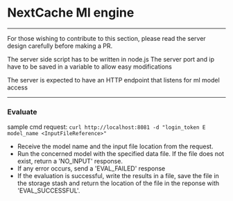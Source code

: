 # NextCache Ml engine

---------------------------------------------

For those wishing to contribute to this section, please read the server design carefully before making a PR.

The server side script has to be written in node.js
The server port and ip have to be saved in a variable to allow easy modifications

The server is expected to have an HTTP endpoint that listens for ml model access

---------------------------------------------

### Evaluate

sample cmd request: ```curl http://localhost:8081 -d "login_token E model_name <InputFileReference>"```

- Receive the model name and the input file location from the request.
- Run the concerned model with the specified data file. If the file does not exist, return a 'NO_INPUT' response.
- If any error occurs, send a 'EVAL_FAILED' response
- If the evaluation is successful, write the results in a file, save the file in the storage stash and return the location of the file in the reponse with 'EVAL_SUCCESSFUL'.